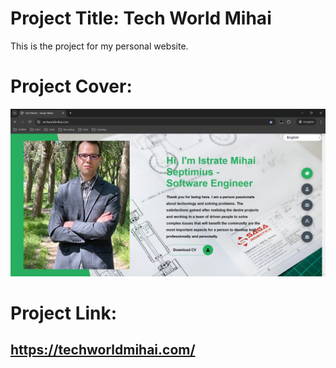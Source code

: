 # Project Title: Tech World Mihai

This is the project for my personal website.

# Project Cover:

![Project Cover](assets/images/tech_world_istrate_mihai.png)

# Project Link:

## https://techworldmihai.com/
